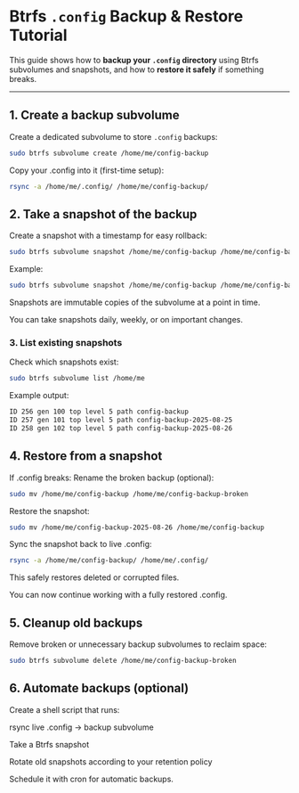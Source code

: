 # Btrfs `.config` Backup & Restore Tutorial

This guide shows how to **backup your `.config` directory** using Btrfs subvolumes and snapshots, and how to **restore it safely** if something breaks.

---

## 1. Create a backup subvolume

Create a dedicated subvolume to store `.config` backups:
```bash
sudo btrfs subvolume create /home/me/config-backup
```

Copy your .config into it (first-time setup):
```bash
rsync -a /home/me/.config/ /home/me/config-backup/
```

## 2. Take a snapshot of the backup

Create a snapshot with a timestamp for easy rollback:
```bash
sudo btrfs subvolume snapshot /home/me/config-backup /home/me/config-backup-YYYY-MM-DD
```

Example:
```bash
sudo btrfs subvolume snapshot /home/me/config-backup /home/me/config-backup-2025-08-27
```

Snapshots are immutable copies of the subvolume at a point in time.

You can take snapshots daily, weekly, or on important changes.

### 3. List existing snapshots
Check which snapshots exist:

```bash
sudo btrfs subvolume list /home/me
```
Example output:

```bash
ID 256 gen 100 top level 5 path config-backup
ID 257 gen 101 top level 5 path config-backup-2025-08-25
ID 258 gen 102 top level 5 path config-backup-2025-08-26
```
## 4. Restore from a snapshot

If .config breaks:
Rename the broken backup (optional):

```bash
sudo mv /home/me/config-backup /home/me/config-backup-broken
```

Restore the snapshot:
```bash
sudo mv /home/me/config-backup-2025-08-26 /home/me/config-backup
```

Sync the snapshot back to live .config:
```bash
rsync -a /home/me/config-backup/ /home/me/.config/
```

This safely restores deleted or corrupted files.

You can now continue working with a fully restored .config.

## 5. Cleanup old backups

Remove broken or unnecessary backup subvolumes to reclaim space:
```bash
sudo btrfs subvolume delete /home/me/config-backup-broken
```

## 6. Automate backups (optional)
Create a shell script that runs:

rsync live .config → backup subvolume

Take a Btrfs snapshot

Rotate old snapshots according to your retention policy

Schedule it with cron for automatic backups.
